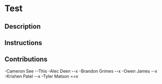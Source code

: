 # Test
## Description

## Instructions

## Contributions
-Cameron See
--This
-Alec Deen
--x
-Brandon Grimes
--x
-Owen James
--x
-Krishen Patel
--x
-Tyler Matson
==x
